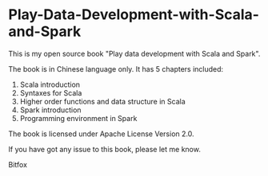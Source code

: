 # Play-Data-Development-with-Scala-and-Spark

This is my open source book "Play data development with Scala and Spark".

The book is in Chinese language only. It has 5 chapters included:

  1. Scala introduction
  2. Syntaxes for Scala
  3. Higher order functions and data structure in Scala
  4. Spark introduction
  5. Programming environment in Spark

The book is licensed under Apache License Version 2.0.

If you have got any issue to this book, please let me know.

Bitfox
